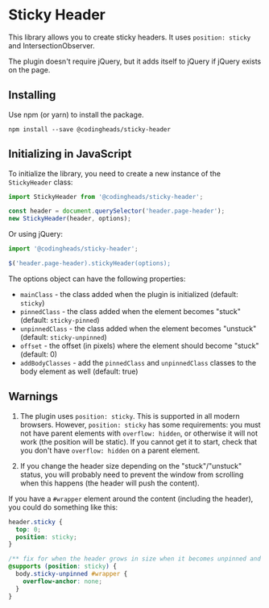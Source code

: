 # Sticky Header

This library allows you to create sticky headers. It uses `position: sticky` and IntersectionObserver.

The plugin doesn't require jQuery, but it adds itself to jQuery if jQuery exists on the page.

## Installing

Use npm (or yarn) to install the package.

```npm2yarn
npm install --save @codingheads/sticky-header
```

## Initializing in JavaScript

To initialize the library, you need to create a new instance of the `StickyHeader` class:

```javascript
import StickyHeader from '@codingheads/sticky-header';

const header = document.querySelector('header.page-header');
new StickyHeader(header, options);
```

Or using jQuery:

```javascript
import '@codingheads/sticky-header';

$('header.page-header).stickyHeader(options);
```

The options object can have the following properties:

- `mainClass` - the class added when the plugin is initialized (default: `sticky`)
- `pinnedClass` - the class added when the element becomes "stuck" (default: `sticky-pinned`)
- `unpinnedClass` - the class added when the element becomes "unstuck" (default: `sticky-unpinned`)
- `offset` - the offset (in pixels) where the element should become "stuck" (default: 0)
- `addBodyClasses` - add the `pinnedClass` and `unpinnedClass` classes to the body element as well (default: true)

## Warnings

1. The plugin uses `position: sticky`. This is supported in all modern browsers. However, `position: sticky` has some requirements: you must not have parent elements with `overflow: hidden`, or otherwise it will not work (the position will be static). If you cannot get it to start, check that you don't have `overflow: hidden` on a parent element.

2. If you change the header size depending on the "stuck"/"unstuck" status, you will probably need to prevent the window from scrolling when this happens (the header will push the content).

  If you have a `#wrapper` element around the content (including the header), you could do something like this:

  ```css
  header.sticky {
    top: 0;
    position: sticky;
  }

  /** fix for when the header grows in size when it becomes unpinned and the scroll position changes (we need to scroll more) **/
  @supports (position: sticky) {
    body.sticky-unpinned #wrapper {
      overflow-anchor: none;
    }
  }

  ```